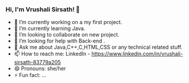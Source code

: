 ### Hi, I'm Vrushali Sirsath! 👋


- 🔭 I’m currently working on a my first project.
- 🌱 I’m currently learning Java.
- 👯 I’m looking to collaborate on new project. 
- 🤔 I’m looking for help with Back-end .
- 💬 Ask me about Java,C++,C,HTML,CSS or any technical related stuff.
- 📫 How to reach me: LinkedIn - https://www.linkedin.com/in/vrushali-sirsath-83779a205
- 😄 Pronouns: she/her
- ⚡ Fun fact:  ...
